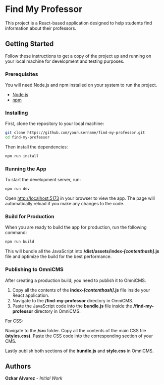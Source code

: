 # Find My Professor

This project is a React-based application designed to help students find information about their professors.

## Getting Started

Follow these instructions to get a copy of the project up and running on your local machine for development and testing purposes.

### Prerequisites

You will need Node.js and npm installed on your system to run the project.

- [Node.js](https://nodejs.org/)
- [npm](https://npmjs.com/)

### Installing

First, clone the repository to your local machine:

```bash
git clone https://github.com/yourusername/find-my-professor.git
cd find-my-professor
```

Then install the dependencies:

```bash
npm run install
```

### Running the App

To start the development server, run:

```bash
npm run dev
```

Open [http://localhost:5173](http://localhost:5173) in your browser to view the app. The page will automatically reload if you make any changes to the code.

### Build for Production

When you are ready to build the app for production, run the following command:

```bash
npm run build
```

This will bundle all the JavaScript into **/dist/assets/index-*[contenthash]*.js** file and optimize the build for the best performance.

### Publishing to OmniCMS
After creating a production build, you need to publish it to OmniCMS.

1. Copy all the contents of the **index-*[contenthash]*.js** file inside your React application.
2. Navigate to the **/find-my-professor** directory in OmniCMS.
3. Paste the JavaScript code into the **bundle.js** file inside the **/find-my-professor** directory in OmniCMS.
   
For CSS:

Navigate to the **/src** folder.
Copy all the contents of the main CSS file **(styles.css)**.
Paste the CSS code into the corresponding section of your CMS.

Lastly publish both sections of the **bundle.js** and **style.css** in OmniCMS.

## Authors
**Ozkar Alvarez** - *Initial Work*
